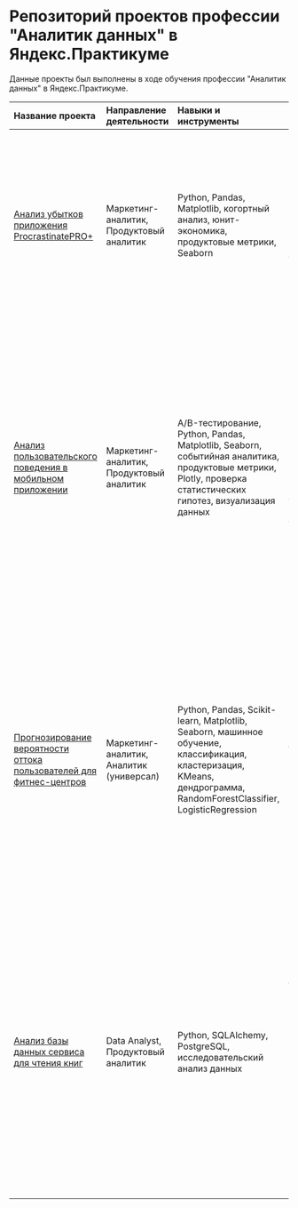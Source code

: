 # Репозиторий проектов профессии "Аналитик данных" в Яндекс.Практикуме

Данные проекты был выполнены в ходе обучения профессии "Аналитик данных" в Яндекс.Практикуме.  


| Название проекта | Направление деятельности | Навыки и инструменты | Задачи проекта | Описание проекта |
| :--------------- | :------------- | :---------- |  :------------------- | :--------------- |
| [Анализ убытков приложения ProcrastinatePRO+](app_unit_economics) |  Маркетинг-аналитик, Продуктовый аналитик | Python, Pandas, Matplotlib, когортный анализ, юнит-экономика, продуктовые метрики, Seaborn | Несмотря на огромные вложения в рекламу, последние несколько месяцев компания-владелец развлекательного приложения Procrastinate Pro+ терпит убытки. Задача — разобраться в причинах и помочь компании выйти в плюс. | Провёл анализ данных от ProcrastinatePRO+. Рассчитал различные метрики, использован когортный анализ: LTV, CAC, Retention rate. Сделал выводы по полученным данным. | 
| [Анализ пользовательского поведения в мобильном приложении](ab_test) | Маркетинг-аналитик, Продуктовый аналитик | A/B-тестирование, Python, Pandas, Matplotlib, Seaborn, событийная аналитика, продуктовые метрики, Plotly, проверка статистических гипотез, визуализация данных | На основе данных использования мобильного приложения для продажи продуктов питания проанализировать воронку продаж, а также оценить результаты A/A/B-тестирования  | Изучил принципы событийной аналитики: построил воронку продаж, исследовал путь пользователей до покупки. Проанализировал результаты A/B-теста введения новых шрифтов. Сравнил 2 контрольных группы между собой, убедился в правильном разделении трафика, а затем сравнил с тестовой группой. Новый шрифт значительно не повлияет на поведение пользователей. | 
| [Прогнозирование вероятности оттока пользователей для фитнес-центров](ml_fitness) | Маркетинг-аналитик, Аналитик (универсал) | Python, Pandas, Scikit-learn, Matplotlib, Seaborn, машинное обучение, классификация, кластеризация, KMeans, дендрограмма, RandomForestClassifier, LogisticRegression | На основе данных о посетителях сети фитнес-центров спрогнозировать вероятность оттока для каждого клиента в следующем месяце, сформировать с помощью кластеризации портреты пользователей | В данном проекте использовано машинное обучение. Спрогнозирована вероятность оттока (на уровне следующего месяца) для каждого клиента; сформированы типичные портреты пользователей: выделены наиболее яркие группы, охарактеризованы их основные свойства; проанализированы основные признаки, наиболее сильно влияющие на отток. |
| [Анализ базы данных сервиса для чтения книг](books_sql) | Data Analyst, Продуктовый аналитик | Python, SQLAlchemy, PostgreSQL, исследовательский анализ данных | В крупном сервисе для чтения книг по подписке необходимо провести анализ базы данных с книгами, издательствами, авторами, а также пользовательскими обзорами книг. Это необходимо для формирования ценностного предложения для нового продукта. | Был установлен самый перспектиный партнёр - самое активное издательство. Определили самые популярные книги самых популярных авторов, которые составят костяк подписок. Вместе с тем я установил наиболее высоко оцениваемый жанр. Провёл оценку оценок пользователей и определил, каких из них можно считать активными и предложил варианты их поощрения. |
